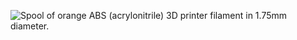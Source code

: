 ﻿![Spool of orange ABS (acrylonitrile) 3D printer filament in 1.75mm diameter.](https://m.media-amazon.com/images/I/71+lXJHkETL._AC_SL1500_.jpg)
